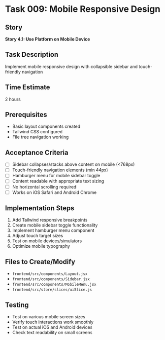 # Task 009: Mobile Responsive Design

## Story
**Story 4.1: Use Platform on Mobile Device**

## Task Description
Implement mobile responsive design with collapsible sidebar and touch-friendly navigation

## Time Estimate
2 hours

## Prerequisites
- Basic layout components created
- Tailwind CSS configured
- File tree navigation working

## Acceptance Criteria
- [ ] Sidebar collapses/stacks above content on mobile (<768px)
- [ ] Touch-friendly navigation elements (min 44px)
- [ ] Hamburger menu for mobile sidebar toggle
- [ ] Content readable with appropriate text sizing
- [ ] No horizontal scrolling required
- [ ] Works on iOS Safari and Android Chrome

## Implementation Steps
1. Add Tailwind responsive breakpoints
2. Create mobile sidebar toggle functionality
3. Implement hamburger menu component
4. Adjust touch target sizes
5. Test on mobile devices/simulators
6. Optimize mobile typography

## Files to Create/Modify
- `frontend/src/components/Layout.jsx`
- `frontend/src/components/Sidebar.jsx`
- `frontend/src/components/MobileMenu.jsx`
- `frontend/src/store/slices/uiSlice.js`

## Testing
- Test on various mobile screen sizes
- Verify touch interactions work smoothly
- Test on actual iOS and Android devices
- Check text readability on small screens